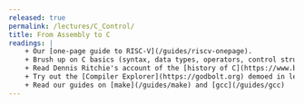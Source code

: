 ```yaml
---
released: true
permalink: /lectures/C_Control/
title: From Assembly to C
readings: |
    + Our [one-page guide to RISC-V](/guides/riscv-onepage).
    + Brush up on C basics (syntax, data types, operators, control structures) via your favorite C reference; sections 1-2 of Nick Parlante's [EssentialC](http://cslibrary.stanford.edu/101/EssentialC.pdf); or chapters 1, 2, and 3 of K&R. Skip content on I/O and standard libraries (we are bare metal!)
    + Read Dennis Ritchie's account of the [history of C](https://www.bell-labs.com/usr/dmr/www/chist.html)
    + Try out the [Compiler Explorer](https://godbolt.org) demoed in lecture
    + Read our guides on [make](/guides/make) and [gcc](/guides/gcc)
---
```



